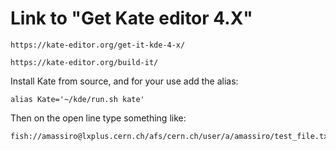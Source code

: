 # Link to "Get Kate editor 4.X"

    https://kate-editor.org/get-it-kde-4-x/
    
    https://kate-editor.org/build-it/
    
    

Install Kate from source, and for your use add the alias:

    alias Kate='~/kde/run.sh kate'

Then on the open line type something like:

    fish://amassiro@lxplus.cern.ch/afs/cern.ch/user/a/amassiro/test_file.txt

    
    


